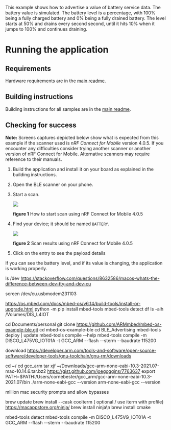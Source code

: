 This example shows how to advertise a value of battery service data. The battery value is simulated.
The battery level is a percentage, with 100% being a fully charged battery and 0% being a fully drained battery.
The level starts at 50% and drains every second second, until it hits 10% when it jumps to 100% and continues draining.

# Running the application

## Requirements

Hardware requirements are in the [main readme](https://github.com/ARMmbed/mbed-os-example-ble/blob/master/README.md).

## Building instructions

Building instructions for all samples are in the [main readme](https://github.com/ARMmbed/mbed-os-example-ble/blob/master/README.md).

## Checking for success

**Note:** Screens captures depicted below show what is expected from this example if the scanner used is *nRF Connect for Mobile* version 4.0.5. If you encounter any difficulties consider trying another scanner or another version of nRF Connect for Mobile. Alternative scanners may require reference to their manuals.

1. Build the application and install it on your board as explained in the building instructions.
1. Open the BLE scanner on your phone.
1. Start a scan.

    ![](img/start_scan.png)

    **figure 1** How to start scan using nRF Connect for Mobile 4.0.5

1. Find your device; it should be named `BATTERY`.

    ![](img/scan_result.png)

    **figure 2** Scan results using nRF Connect for Mobile 4.0.5

1. Click on the entry to see the payload details

   
If you can see the battery level, and if its value is changing, the application is working properly.




ls /dev
https://stackoverflow.com/questions/8632586/macos-whats-the-difference-between-dev-tty-and-dev-cu

screen /dev/cu.usbmodem231103

https://os.mbed.com/docs/mbed-os/v6.14/build-tools/install-or-upgrade.html
python -m pip install mbed-tools
mbed-tools detect
df
ls -alh /Volumes/DIS_L4IOT


cd Documents/personal
git clone https://github.com/ARMmbed/mbed-os-example-ble.git
cd mbed-os-example-ble
cd BLE_Advertising
mbed-tools deploy | update
mbed-tools compile --help
mbed-tools compile -m DISCO_L475VG_IOT01A -t GCC_ARM --flash --sterm --baudrate 115200


download https://developer.arm.com/tools-and-software/open-source-software/developer-tools/gnu-toolchain/gnu-rm/downloads

cd ~/
cd gcc_arm
tar xjf ~/Downloads/gcc-arm-none-eabi-10.3-2021.07-mac-10.14.6.tar.bz2
https://gist.github.com/joegoggins/7763637
export PATH=$PATH:/Users/cornebester/gcc_arm/gcc-arm-none-eabi-10.3-2021.07/bin
./arm-none-eabi-gcc --version
arm-none-eabi-gcc --version

million mac security prompts and allow bypasses

brew update
brew install --cask coolterm ( optional / use iterm with profile)
https://macappstore.org/ninja/
brew install ninja\n
brew install cmake

mbed-tools detect
mbed-tools compile -m DISCO_L475VG_IOT01A -t GCC_ARM --flash --sterm --baudrate 115200